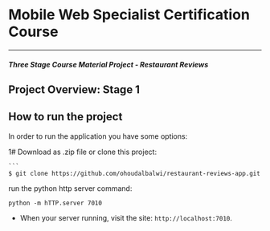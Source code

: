 # Mobile Web Specialist Certification Course
---
#### _Three Stage Course Material Project - Restaurant Reviews_

## Project Overview: Stage 1

## How to run the project

In order to run the application you have some options:

1#  Download as .zip file or clone this project:

    ```
    $ git clone https://github.com/ohoudalbalwi/restaurant-reviews-app.git

run the python http server command:

```
python -m hTTP.server 7010
```

* When your server running, visit the site: `http://localhost:7010`.
```